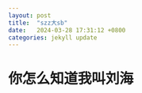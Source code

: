 ```yaml
---
layout: post
title:  "szz大sb"
date:   2024-03-28 17:31:12 +0800
categories: jekyll update
---
```


# 你怎么知道我叫刘海
